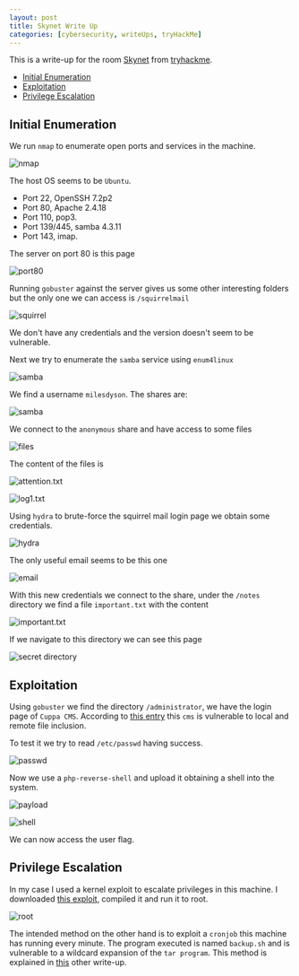 ```yaml
---
layout: post
title: Skynet Write Up
categories: [cybersecurity, writeUps, tryHackMe]
---
```


This is a write-up for the room [Skynet](https://tryhackme.com/room/skynet) from [tryhackme](https://tryhackme.com).

<!-- MarkdownTOC -->

- [Initial Enumeration](#initial-enumeration)
- [Exploitation](#exploitation)
- [Privilege Escalation](#privilege-escalation)

<!-- /MarkdownTOC -->

## Initial Enumeration

We run `nmap` to enumerate open ports and services in the machine.

![nmap](https://raw.githubusercontent.com/TTWabbit/ttwabbit.github.io/master/static/img/_posts/skynet/sky1.png)

The host OS seems to be `Ubuntu`.

- Port 22, OpenSSH 7.2p2
- Port 80, Apache 2.4.18
- Port 110, pop3.
- Port 139/445, samba 4.3.11
- Port 143, imap.

The server on port 80 is this page

![port80](https://raw.githubusercontent.com/TTWabbit/ttwabbit.github.io/master/static/img/_posts/skynet/sky2.png)

Running `gobuster` against the server gives us some other interesting folders but the only one we can access is `/squirrelmail`

![squirrel](https://raw.githubusercontent.com/TTWabbit/ttwabbit.github.io/master/static/img/_posts/skynet/sky3.png)

We don't have any credentials and the version doesn't seem to be vulnerable.

Next we try to enumerate the `samba` service using `enum4linux`

![samba](https://raw.githubusercontent.com/TTWabbit/ttwabbit.github.io/master/static/img/_posts/skynet/sky4.png)

We find a username `milesdyson`. The shares are:

![samba](https://raw.githubusercontent.com/TTWabbit/ttwabbit.github.io/master/static/img/_posts/skynet/sky5.png)

We connect to the `anonymous` share and have access to some files

![files](https://raw.githubusercontent.com/TTWabbit/ttwabbit.github.io/master/static/img/_posts/skynet/sky6.png)

The content of the files is

![attention.txt](https://raw.githubusercontent.com/TTWabbit/ttwabbit.github.io/master/static/img/_posts/skynet/sky7.png)

![log1.txt](https://raw.githubusercontent.com/TTWabbit/ttwabbit.github.io/master/static/img/_posts/skynet/sky8.png)

Using `hydra` to brute-force the squirrel mail login page we obtain some credentials.

![hydra](https://raw.githubusercontent.com/TTWabbit/ttwabbit.github.io/master/static/img/_posts/skynet/sky9.png)

The only useful email seems to be this one

![email](https://raw.githubusercontent.com/TTWabbit/ttwabbit.github.io/master/static/img/_posts/skynet/sky10.png)

With this new credentials we connect to the share, under the `/notes` directory we find a file `important.txt` with the content

![important.txt](https://raw.githubusercontent.com/TTWabbit/ttwabbit.github.io/master/static/img/_posts/skynet/sky11.png)

If we navigate to this directory we can see this page

![secret directory](https://raw.githubusercontent.com/TTWabbit/ttwabbit.github.io/master/static/img/_posts/skynet/sky12.png)

## Exploitation

Using `gobuster` we find the directory `/administrator`, we have the login page of `Cuppa CMS`. According to [this entry](https://www.exploit-db.com/exploits/25971) this `cms` is vulnerable to local and remote file inclusion.

To test it we try to read `/etc/passwd` having success.

![passwd](https://raw.githubusercontent.com/TTWabbit/ttwabbit.github.io/master/static/img/_posts/skynet/sky13.png)

Now we use a `php-reverse-shell` and upload it obtaining a shell into the system.

![payload](https://raw.githubusercontent.com/TTWabbit/ttwabbit.github.io/master/static/img/_posts/skynet/sky14.png)

![shell](https://raw.githubusercontent.com/TTWabbit/ttwabbit.github.io/master/static/img/_posts/skynet/sky15.png)

We can now access the user flag.

## Privilege Escalation

In my case I used a kernel exploit to escalate privileges in this machine. I downloaded [this exploit](https://www.exploit-db.com/exploits/43418), compiled it and run it to root.

![root](https://raw.githubusercontent.com/TTWabbit/ttwabbit.github.io/master/static/img/_posts/skynet/sky16.png)

The intended method on the other hand is to exploit a `cronjob` this machine has running every minute. The program executed is named `backup.sh` and is vulnerable to a wildcard expansion of the `tar program`. This method is explained in [this](https://blog.tryhackme.com/skynet-writeup/) other write-up.
